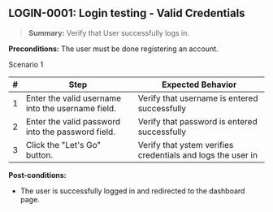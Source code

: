 ## **LOGIN-0001:** Login testing - Valid Credentials

> **Summary:** Verify that User successfully logs in.  <br>

**Preconditions:** The user must be done registering an account. 

Scenario 1

 | \# | Step | Expected Behavior |
 |----|------|-------------------|
 |  1 | Enter the valid username into the username field.      | Verify that username is entered successfully   |
 |  2 | Enter the valid password into the password field.      | Verify that password is entered successfully   |
 |  3 | Click the "Let's Go" button.     | Verify that ystem verifies credentials and logs the user in   |

**Post-conditions:**

 - The user is successfully logged in and redirected to the dashboard page.
